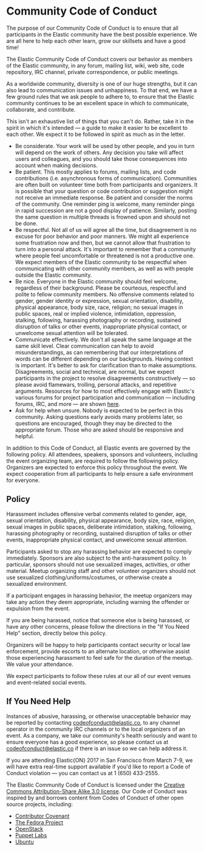 Community Code of Conduct
=========================

The purpose of our Community Code of Conduct is to ensure that all participants in the Elastic community have the best possible experience. We are all here to help each other learn, grow our skillsets and have a good time!

The Elastic Community Code of Conduct covers our behavior as members of the Elastic community, in any forum, mailing list, wiki, web site, code repository, IRC channel, private correspondence, or public meetings.

As a worldwide community, diversity is one of our huge strengths, but it can also lead to communication issues and unhappiness. To that end, we have a few ground rules that we ask people to adhere to, to ensure that the Elastic community continues to be an excellent space in which to communicate, collaborate, and contribute.

This isn't an exhaustive list of things that you can't do. Rather, take it in the spirit in which it's intended — a guide to make it easier to be excellent to each other. We expect it to be followed in spirit as much as in the letter.

- Be considerate. Your work will be used by other people, and you in turn will depend on the work of others. Any decision you take will affect users and colleagues, and you should take those consequences into account when making decisions.
- Be patient. This mostly applies to forums, mailing lists, and code contributions (i.e. asynchronous forms of communication). Communities are often built on volunteer time both from participants and organizers. It is possible that your question or code contribution or suggestion might not receive an immediate response. Be patient and consider the norms of the community. One reminder ping is welcome, many reminder pings in rapid succession are not a good display of patience. Similarly, posting the same question in multiple threads is frowned upon and should not be done.
- Be respectful. Not all of us will agree all the time, but disagreement is no excuse for poor behavior and poor manners. We might all experience some frustration now and then, but we cannot allow that frustration to turn into a personal attack. It's important to remember that a community where people feel uncomfortable or threatened is not a productive one. We expect members of the Elastic community to be respectful when communicating with other community members, as well as with people outside the Elastic community.
- Be nice. Everyone in the Elastic community should feel welcome, regardless of their background. Please be courteous, respectful and polite to fellow community members. No offensive comments related to gender, gender identity or expression, sexual orientation, disability, physical appearance, body size, race, religion; no sexual images in public spaces, real or implied violence, intimidation, oppression, stalking, following, harassing photography or recording, sustained disruption of talks or other events, inappropriate physical contact, or unwelcome sexual attention will be tolerated.
- Communicate effectively. We don't all speak the same language at the same skill level. Clear communication can help to avoid misunderstandings, as can remembering that our interpretations of words can be different depending on our backgrounds. Having context is important. It's better to ask for clarification than to make assumptions. Disagreements, social and technical, are normal, but we expect participants in the project to resolve disagreements constructively — so please avoid flamewars, trolling, personal attacks, and repetitive arguments. Resources for how to most effectively engage with Elastic's various forums for project participation and communication — including forums, IRC, and more — are shown [here](https://www.elastic.co/community).
- Ask for help when unsure. Nobody is expected to be perfect in this community. Asking questions early avoids many problems later, so questions are encouraged, though they may be directed to the appropriate forum. Those who are asked should be responsive and helpful.

In addition to this Code of Conduct, all Elastic events are governed by the following policy. All attendees, speakers, sponsors and volunteers, including the event organizing team, are required to follow the following policy. Organizers are expected to enforce this policy throughout the event. We expect cooperation from all participants to help ensure a safe environment for everyone.

## Policy

Harassment includes offensive verbal comments related to gender, age, sexual orientation, disability, physical appearance, body size, race, religion, sexual images in public spaces, deliberate intimidation, stalking, following, harassing photography or recording, sustained disruption of talks or other events, inappropriate physical contact, and unwelcome sexual attention.

Participants asked to stop any harassing behavior are expected to comply immediately. Sponsors are also subject to the anti-harassment policy. In particular, sponsors should not use sexualized images, activities, or other material. Meetup organizing staff and other volunteer organizers should not use sexualized clothing/uniforms/costumes, or otherwise create a sexualized environment.

If a participant engages in harassing behavior, the meetup organizers may take any action they deem appropriate, including warning the offender or expulsion from the event.

If you are being harassed, notice that someone else is being harassed, or have any other concerns, please follow the directions in the "If You Need Help" section, directly below this policy.

Organizers will be happy to help participants contact security or local law enforcement, provide escorts to an alternate location, or otherwise assist those experiencing harassment to feel safe for the duration of the meetup. We value your attendance.

We expect participants to follow these rules at our all of our event venues and event-related social events.

## If You Need Help

Instances of abusive, harassing, or otherwise unacceptable behavior may be reported by contacting [codeofconduct@elastic.co](mailto:codeofconduct@elastic.co), to any channel operator in the community IRC channels or to the local organizers of an event. As a company, we take our community's health seriously and want to ensure everyone has a good experience, so please contact us at [codeofconduct@elastic.co](mailto:codeofconduct@elastic.co) if there is an issue so we can help address it.

If you are attending Elastic{ON} 2017 in San Francisco from March 7-9, we will have extra real-time support available if you'd like to report a Code of Conduct violation — you can contact us at 1 (650) 433-2555.

The Elastic Community Code of Conduct is licensed under the [Creative Commons Attribution-Share Alike 3.0 license](http://creativecommons.org/licenses/by-sa/3.0/). Our Code of Conduct was inspired by and borrows content from Codes of Conduct of other open source projects, including:

- [Contributor Covenant](http://contributor-covenant.org/)
- [The Fedora Project](https://getfedora.org/code-of-conduct)
- [OpenStack](https://www.openstack.org/legal/community-code-of-conduct/)
- [Puppet Labs](https://docs.puppetlabs.com/community/community_guidelines.html)
- [Ubuntu](http://www.ubuntu.com/about/about-ubuntu/conduct)
